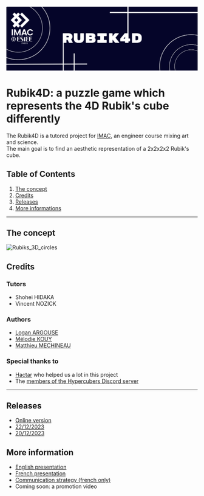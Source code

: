 ![Rubik4D banner](Media/Banner_Rubik4D.png)

# Rubik4D: a puzzle game which represents the 4D Rubik's cube differently

The Rubik4D is a tutored project for [IMAC](https://www.ingenieur-imac.fr/), an engineer course mixing art and science.  
The main goal is to find an aesthetic representation of a 2x2x2x2 Rubik's cube.

## Table of Contents
1. [The concept](#the-concept)
2. [Credits](#credits)
3. [Releases](#releases)
4. [More informations](#more-informations)

---

## The concept
![Rubiks_3D_circles](https://github.com/Melokye/IMAC2_Rubik4D/assets/99203967/691417d3-83b7-4d95-a4b5-d7f110476c6a)

## Credits
### Tutors
- Shohei HIDAKA
- Vincent NOZICK

### Authors 
- [Logan ARGOUSE](https://github.com/Oradimi)
- [Mélodie KOUY](https://github.com/melokye)
- [Matthieu MECHINEAU](https://github.com/MMeche)

### Special thanks to 
- [Hactar](https://ajfarkas.dev/) who helped us a lot in this project 
- The [members of the Hypercubers Discord server](https://discord.com/invite/Rrw2xeB3Gb)

---
## Releases
- [Online version](https://oradimi.itch.io/rubik4d)
- [22/12/2023](https://github.com/Melokye/IMAC2_Rubik4D/releases/tag/v0.2)
- [20/12/2023](https://github.com/Melokye/IMAC2_Rubik4D/releases/tag/v0.1)

## More information
- [English presentation](https://docs.google.com/presentation/d/16wE2KT3kagyLXOzLbjknGPKwpM8OJnVYXlBl63_XFo0/edit?usp=sharing)
- [French presentation](https://docs.google.com/presentation/d/1nP3Qweg6X0pvGYHloJAECo8k-rPb099s8XzZt5BnPjA/edit?usp=sharing)
- [Communication strategy (french only)](https://docs.google.com/presentation/d/1scCLsmrbjWIFUcDYEeArdgVq1dVSsxcjWorffJAGEeQ/edit?usp=sharing)
- Coming soon: a promotion video 
<!-- []() -->